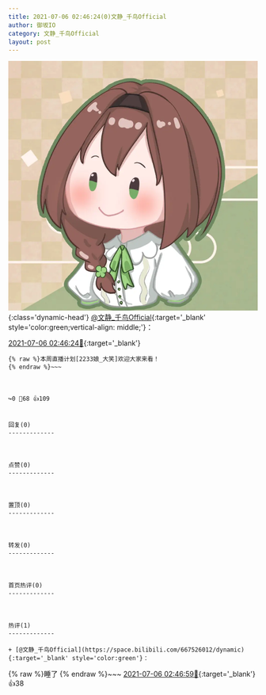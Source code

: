 ```yaml
---
title: 2021-07-06 02:46:24(0)文静_千鸟Official
author: 御坂IO
category: 文静_千鸟Official
layout: post
---
```


![img](/images/ac7482ed1b9a7f203dc68c0c4a77c488a27b108a.jpg){:class='dynamic-head'}
[@文静_千鸟Official](https://space.bilibili.com/667526012/dynamic){:target='_blank' style='color:green;vertical-align: middle;'}：

[2021-07-06 02:46:24🔗](https://t.bilibili.com/544053746594454955){:target='_blank'}

~~~
{% raw %}本周直播计划[2233娘_大笑]欢迎大家来看！
{% endraw %}~~~



↪️0 💬68 👍109


回复(0)
-------------



点赞(0)
-------------



置顶(0)
-------------



转发(0)
-------------



首页热评(0)
-------------



热评(1)
-------------

+ [@文静_千鸟Official](https://space.bilibili.com/667526012/dynamic){:target='_blank' style='color:green'}：
~~~
{% raw %}睡了
{% endraw %}~~~
[2021-07-06 02:46:59🔗](https://t.bilibili.com/544053746594454955#reply4851245991){:target='_blank'} 👍38



